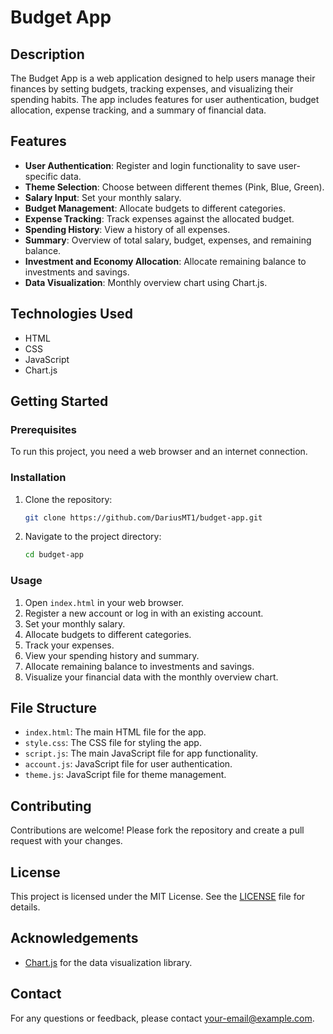 # Budget App

## Description
The Budget App is a web application designed to help users manage their finances by setting budgets, tracking expenses, and visualizing their spending habits. The app includes features for user authentication, budget allocation, expense tracking, and a summary of financial data.

## Features
- **User Authentication**: Register and login functionality to save user-specific data.
- **Theme Selection**: Choose between different themes (Pink, Blue, Green).
- **Salary Input**: Set your monthly salary.
- **Budget Management**: Allocate budgets to different categories.
- **Expense Tracking**: Track expenses against the allocated budget.
- **Spending History**: View a history of all expenses.
- **Summary**: Overview of total salary, budget, expenses, and remaining balance.
- **Investment and Economy Allocation**: Allocate remaining balance to investments and savings.
- **Data Visualization**: Monthly overview chart using Chart.js.

## Technologies Used
- HTML
- CSS
- JavaScript
- Chart.js

## Getting Started

### Prerequisites
To run this project, you need a web browser and an internet connection.

### Installation
1. Clone the repository:
    ```bash
    git clone https://github.com/DariusMT1/budget-app.git
    ```
2. Navigate to the project directory:
    ```bash
    cd budget-app
    ```

### Usage
1. Open `index.html` in your web browser.
2. Register a new account or log in with an existing account.
3. Set your monthly salary.
4. Allocate budgets to different categories.
5. Track your expenses.
6. View your spending history and summary.
7. Allocate remaining balance to investments and savings.
8. Visualize your financial data with the monthly overview chart.

## File Structure
- `index.html`: The main HTML file for the app.
- `style.css`: The CSS file for styling the app.
- `script.js`: The main JavaScript file for app functionality.
- `account.js`: JavaScript file for user authentication.
- `theme.js`: JavaScript file for theme management.

## Contributing
Contributions are welcome! Please fork the repository and create a pull request with your changes.

## License
This project is licensed under the MIT License. See the [LICENSE](LICENSE) file for details.

## Acknowledgements
- [Chart.js](https://www.chartjs.org/) for the data visualization library.

## Contact
For any questions or feedback, please contact [your-email@example.com](mailto:dariust.sc1@gmail.com).

